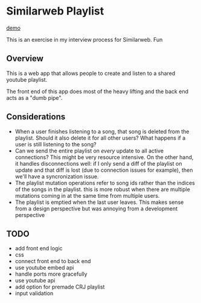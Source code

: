 # Similarweb Playlist

[demo](https://similarweb-dj.herokuapp.com)

This is an exercise in my interview process for Similarweb. Fun

## Overview

This is a web app that allows people to create and listen to a shared youtube
playlist.

The front end of this app does most of the heavy lifting and the back end acts
as a "dumb pipe".

## Considerations

- When a user finishes listening to a song, that song is deleted from the
  playlist. Should it also delete it for all other users? What happens if a user
  is still listening to the song?
- Can we send the entire playlist on _every_ update to all active connections?
  This might be very resource intensive. On the other hand, it handles
  disconnections well: if I only send a diff of the playlist on update and that
  diff is lost (due to connection issues for example), then we'll have a
  syncronization issue.
- The playlist mutation operations refer to song ids rather than the indices of
  the songs in the playlist. this is more robust when there are multiple
  mutations coming in at the same time from multiple users.
- The playlist is emptied when the last user leaves. This makes sense from a
  design perspective but was annoying from a development perspective

## TODO

- add front end logic
- css
- connect front end to back end
- use youtube embed api
- handle ports more gracefully
- use youtube api
- add option for premade CRJ playlist
- input validation
